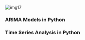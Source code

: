 ![img17](https://user-images.githubusercontent.com/84294406/150211869-63f27e92-57d2-4e5f-a33b-7d2d44c91498.png)

### ARIMA Models in Python
### Time Series Analysis in Python

